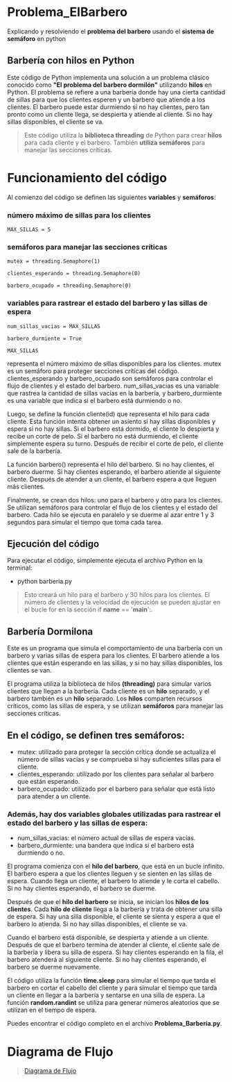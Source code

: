 # Problema_ElBarbero
Explicando y resolviendo el **problema del barbero** usando el **sistema de semáforo** en python

## Barbería con hilos en Python
Este código de Python implementa una solución a un problema clásico conocido como **"El problema del barbero dormilón"** utilizando **hilos** en Python. El problema se refiere a una barbería donde hay una cierta cantidad de sillas para que los clientes esperen y un barbero que atiende a los clientes. El barbero puede estar durmiendo si no hay clientes, pero tan pronto como un cliente llega, se despierta y atiende al cliente. Si no hay sillas disponibles, el cliente se va.

> Este código utiliza la **biblioteca threading** de Python para crear **hilos** para cada cliente y el barbero. También **utiliza semáforos** para manejar las secciones críticas.

# Funcionamiento del código
Al comienzo del código se definen las siguientes **variables** y **semáforos**:

### número máximo de sillas para los clientes
`MAX_SILLAS = 5`  


### semáforos para manejar las secciones críticas
`mutex = threading.Semaphore(1)`  

`clientes_esperando = threading.Semaphore(0)`  

`barbero_ocupado = threading.Semaphore(0)`  


### variables para rastrear el estado del barbero y las sillas de espera
`num_sillas_vacias = MAX_SILLAS`  

`barbero_durmiente = True`  

`MAX_SILLAS`  


representa el número máximo de sillas disponibles para los clientes. mutex es un semáforo para proteger secciones críticas del código. clientes_esperando y barbero_ocupado son semáforos para controlar el flujo de clientes y el estado del barbero. num_sillas_vacias es una variable que rastrea la cantidad de sillas vacías en la barbería, y barbero_durmiente es una variable que indica si el barbero está durmiendo o no.

Luego, se define la función cliente(id) que representa el hilo para cada cliente. Esta función intenta obtener un asiento si hay sillas disponibles y espera si no hay sillas. Si el barbero está dormido, el cliente lo despierta y recibe un corte de pelo. Si el barbero no está durmiendo, el cliente simplemente espera su turno. Después de recibir el corte de pelo, el cliente sale de la barbería.

La función barbero() representa el hilo del barbero. Si no hay clientes, el barbero duerme. Si hay clientes esperando, el barbero atiende al siguiente cliente. Después de atender a un cliente, el barbero espera a que lleguen más clientes.

Finalmente, se crean dos hilos: uno para el barbero y otro para los clientes. Se utilizan semáforos para controlar el flujo de los clientes y el estado del barbero. Cada hilo se ejecuta en paralelo y se duerme al azar entre 1 y 3 segundos para simular el tiempo que toma cada tarea.

## Ejecución del código
Para ejecutar el código, simplemente ejecuta el archivo Python en la terminal:

- python barberia.py

> Esto creará un hilo para el barbero y 30 hilos para los clientes. El número de clientes y la velocidad de ejecución se pueden ajustar en el bucle for en la sección if __name__ == '__main__':.

## Barbería Dormilona
Este es un programa que simula el comportamiento de una barbería con un barbero y varias sillas de espera para los clientes. El barbero atiende a los clientes que están esperando en las sillas, y si no hay sillas disponibles, los clientes se van.

El programa utiliza la biblioteca de hilos **(threading)** para simular varios clientes que llegan a la barbería. Cada cliente es un **hilo** separado, y el barbero también es un **hilo** separado. Los **hilos** comparten recursos críticos, como las sillas de espera, y se utilizan **semáforos** para manejar las secciones críticas.

## En el código, se definen tres semáforos:

- mutex: utilizado para proteger la sección crítica donde se actualiza el número de sillas vacías y se comprueba si hay suficientes sillas para el cliente.
- clientes_esperando: utilizado por los clientes para señalar al barbero que están esperando.
- barbero_ocupado: utilizado por el barbero para señalar que está listo para atender a un cliente.


### Además, hay dos variables globales utilizadas para rastrear el estado del barbero y las sillas de espera:

- num_sillas_vacias: el número actual de sillas de espera vacías.
- barbero_durmiente: una bandera que indica si el barbero está durmiendo o no.  

El programa comienza con el **hilo del barbero**, que está en un bucle infinito. El barbero espera a que los clientes lleguen y se sienten en las sillas de espera. Cuando llega un cliente, el barbero lo atiende y le corta el cabello. Si no hay clientes esperando, el barbero se duerme.

Después de que el **hilo del barbero** se inicia, se inician los **hilos de los clientes**. Cada **hilo de cliente** llega a la barbería y trata de obtener una silla de espera. Si hay una silla disponible, el cliente se sienta y espera a que el barbero lo atienda. Si no hay sillas disponibles, el cliente se va.

Cuando el barbero está disponible, se despierta y atiende a un cliente. Después de que el barbero termina de atender al cliente, el cliente sale de la barbería y libera su silla de espera. Si hay clientes esperando en la fila, el barbero atenderá al siguiente cliente. Si no hay clientes esperando, el barbero se duerme nuevamente.

El código utiliza la función **time.sleep** para simular el tiempo que tarda el barbero en cortar el cabello del cliente y para simular el tiempo que tarda un cliente en llegar a la barbería y sentarse en una silla de espera. La función **random.randint** se utiliza para generar números aleatorios que se utilizan en el tiempo de espera.

Puedes encontrar el código completo en el archivo **Problema_Barberia.py**.

# Diagrama de Flujo

> [Diagrama de Flujo](https://github.com/JeyllonSandoval/Problema_ElBarbero/blob/main/Diagrama_de_Flujo.pdf)
